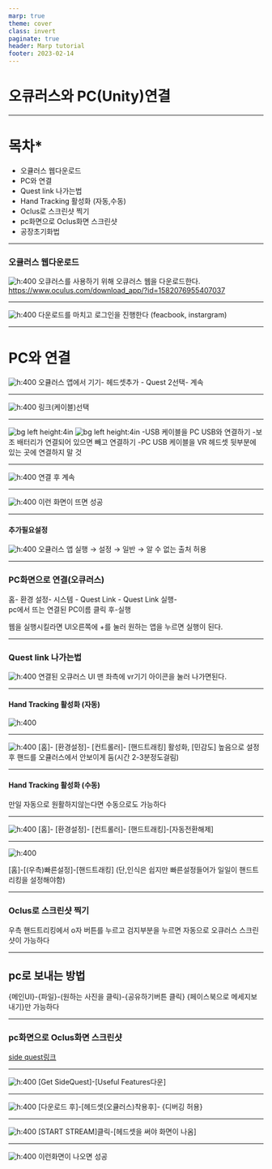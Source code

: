 ```yaml
---
marp: true
theme: cover
class: invert
paginate: true
header: Marp tutorial
footer: 2023-02-14
---
```

# 오큐러스와 PC(Unity)연결



---


# 목차* 
* 오큘러스 웹다운로드
* PC와 연결
* Quest link 나가는법
* Hand Tracking 활성화 (자동,수동)
* Oclus로 스크린샷 찍기
* pc화면으로 Oclus화면 스크린샷
* 공장초기화법




---
### 오큘러스 웹다운로드
![h:400](./Oculusplay/imging.png) 
오큐러스를 사용하기 위해 오큐러스 웹을 다운로드한다.
https://www.oculus.com/download_app/?id=1582076955407037

---
![h:400](./Oculusplay/imging2.png) 
다운로드를 마치고 로그인을 진행한다 
(feacbook, instargram)


---
# PC와 연결
![h:400](./Oculusplay/imging4.png)
오큘러스 앱에서 기기- 헤드셋추가 - Quest 2선택- 계속 

---
![h:400](./Oculusplay/imging5.png)
 링크(케이블)선택


---

![bg left height:4in](./Oculusplay/imging5-1.png)
![bg left height:4in](./Oculusplay/imging5-2.png)
-USB 케이블을 PC USB와 연결하기 
-보조 배터리가 연결되어 있으면 빼고 연결하기 
-PC USB 케이블을 VR 헤드셋 뒷부분에 있는 곳에 연결하지 말 것



---

![h:400](./Oculusplay/imging6.png)
연결 후 계속




---




![h:400](./Oculusplay/imging7.png)
이런 화면이 뜨면 성공

---
#### 추가필요설정 

![h:400](./Oculusplay/imging8.png)
오큘러스 앱 실행 → 설정 → 일반 → 알 수 없는 출처 허용

---
### PC화면으로 연결(오큐러스)
홈- 환경 설정- 시스템 - Quest Link - Quest Link 실행-  
pc에서 뜨는 연결된 PC이름 클릭 후-실행

웹을 실행시킬라면 UI오른쪽에 +를 눌러 원하는 앱을
누르면 실행이 된다.


---
### Quest link 나가는법

![h:400](./Oculusplay/imging3.png)
연결된 오큐러스 UI 맨 좌측에 vr기기 아이콘을 눌러 
나가면된다.

---
#### Hand Tracking 활성화 (자동)
![h:400](./Oculusplay/imging9.png
)

----
![h:400](./Oculusplay/imging11.png)
 [홈]- [환경설정]- [컨트롤러]- [핸드트래킹] 활성화,
  [민감도] 높음으로 설정후 
 핸드를 오큘러스에서 안보이게 둠(시간 2-3분정도걸림)
 


---
#### Hand Tracking 활성화 (수동)

만일 자동으로 원활하지않는다면 수동으로도 가능하다

---
![h:400](./Oculusplay/imging12.png)
[홈]- [환경설정]- [컨트롤러]- [핸드트래킹]-[자동전환해제]

---
![h:400](./Oculusplay/imging13.png)

[홈]-[(우측)빠른설정]-[핸드트래킹]
(단,인식은 쉽지만 빠른설정들어가 일일이 핸드트리킹을 설정해야함)

---

### Oclus로 스크린샷 찍기

우측 핸드트리킹에서 o자 버튼를 누르고 검지부분을 누르면
 자동으로 오큐러스
스크린 샷이 가능하다

---
## pc로 보내는 방법 
{메인UI}-{파일}-(원하는 사진을 클릭)-{공유하기버튼 클릭}
{페이스북으로 메세지보내기}만 가능하다

---

### pc화면으로 Oclus화면 스크린샷
[side quest링크](https://sidequestvr.com/setup-howto)

---

![h:400](./Oculusplay/imging14.png)
[Get SideQuest]-[Useful Features다운]

---

![h:400](./Oculusplay/imging16.png)
[다운로드 후]-[헤드셋(오큘러스)착용후]- {디버깅 허용}

---

![h:400](./Oculusplay/imging17.png)
[START STREAM]클릭-[헤드셋을 써야 화면이 나옴]

---

![h:400](./Oculusplay/imging18.png)
이런화면이 나오면 성공

